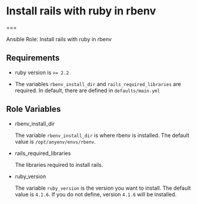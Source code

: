 # Install rails with ruby in rbenv

===

Ansible Role: Install rails with ruby in rbenv

## Requirements

- ruby version is `>= 2.2`

- The variables `rbenv_install_dir` and `rails_required_libraries` are required.
  In default, there are defined in `defaults/main.yml`

## Role Variables

- rbenv_install_dir

  The variable `rbenv_install_dir` is where rbenv is installed.
  The default value is `/opt/anyenv/envs/rbenv`.

- rails_required_libraries

  The libraries required to install rails.

- ruby_version

  The variable `ruby_version` is the version you want to install.
  The default value is `4.1.6`. If you do not define, version `4.1.6` will be installed.
